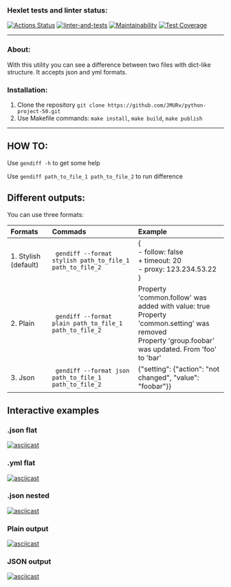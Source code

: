 ### Hexlet tests and linter status:
[![Actions Status](https://github.com/JMURv/python-project-50/workflows/hexlet-check/badge.svg)](https://github.com/JMURv/python-project-50/actions)
[![linter-and-tests](https://github.com/JMURv/python-project-50/actions/workflows/linter-and-tests-check.yml/badge.svg)](https://github.com/JMURv/python-project-50/actions/workflows/linter-and-tests-check.yml)
[![Maintainability](https://api.codeclimate.com/v1/badges/c7a14c1587d0e99b8b2e/maintainability)](https://codeclimate.com/github/JMURv/python-project-50/maintainability)
[![Test Coverage](https://api.codeclimate.com/v1/badges/c7a14c1587d0e99b8b2e/test_coverage)](https://codeclimate.com/github/JMURv/python-project-50/test_coverage)
____
### About:

With this utility you can see a difference between two files with dict-like structure.
It accepts json and yml formats.
### Installation:
1. Clone the repository ```git clone https://github.com/JMURv/python-project-50.git```
2. Use Makefile commands: ```make install```, ```make build```, ```make publish```
____
## HOW TO:

Use ```gendiff -h``` to get some help

Use ```gendiff path_to_file_1 path_to_file_2``` to run difference

## Different outputs:
You can use three formats:

| Formats              | Commads                                                       | Example                                                                                                                                                    |
|:---------------------|:--------------------------------------------------------------|:-----------------------------------------------------------------------------------------------------------------------------------------------------------|
| 1. Stylish (default) | ``` gendiff --format stylish path_to_file_1 path_to_file_2``` | {<br/>- follow: false<br/>+ timeout: 20<br/>- proxy: 123.234.53.22<br/>}                                                                                   |
| 2. Plain             | ``` gendiff --format plain path_to_file_1 path_to_file_2```   | Property 'common.follow' was added with value: true<br/>Property 'common.setting' was removed<br/>Property 'group.foobar' was updated. From 'foo' to 'bar' |
| 3. Json              | ``` gendiff --format json path_to_file_1 path_to_file_2```    | {"setting": {"action": "not changed", "value": "foobar"}}                                                                                                  |

## Interactive examples

### .json flat 
[![asciicast](https://asciinema.org/a/6gam8V1DP5ADesSuv3YXkNrk2.svg)](https://asciinema.org/a/6gam8V1DP5ADesSuv3YXkNrk2)

### .yml flat
[![asciicast](https://asciinema.org/a/DI03BcoTpo8TCFv1AyRuoCEdd.svg)](https://asciinema.org/a/DI03BcoTpo8TCFv1AyRuoCEdd)

### .json nested
[![asciicast](https://asciinema.org/a/sZLE9c8S1exDql1MskVJhOCV9.svg)](https://asciinema.org/a/sZLE9c8S1exDql1MskVJhOCV9)

### Plain output
[![asciicast](https://asciinema.org/a/XxMXFGOaUoCscrUWKHXL42Fi0.svg)](https://asciinema.org/a/XxMXFGOaUoCscrUWKHXL42Fi0)

### JSON output
[![asciicast](https://asciinema.org/a/IH9GZsinqnRHzjX85CE8D3pVo.svg)](https://asciinema.org/a/IH9GZsinqnRHzjX85CE8D3pVo)